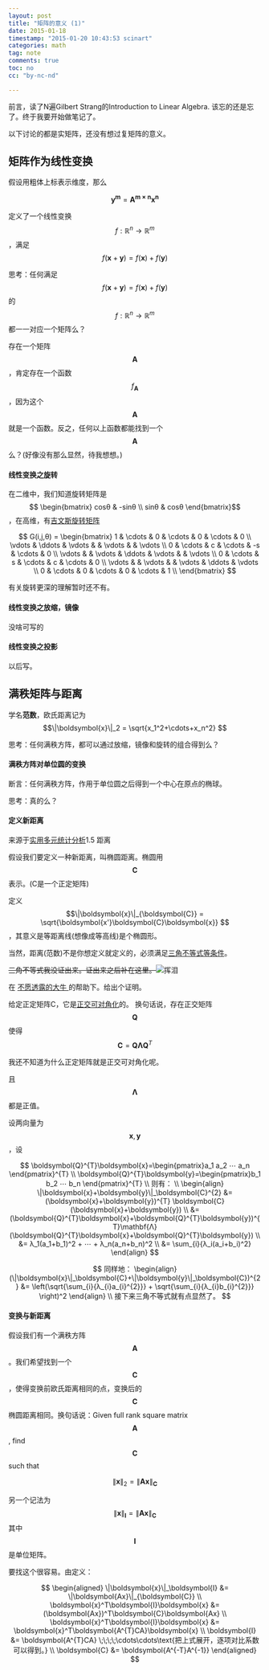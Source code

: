 ```yaml
---
layout: post
title: "矩阵的意义 (1)"
date: 2015-01-18
timestamp: "2015-01-20 10:43:53 scinart"
categories: math
tag: note
comments: true
toc: no
cc: "by-nc-nd"

---
```


前言，读了N遍Gilbert Strang的Introduction to Linear Algebra. 该忘的还是忘了。终于我要开始做笔记了。

以下讨论的都是实矩阵，还没有想过复矩阵的意义。

## 矩阵作为线性变换

假设用粗体上标表示维度，那么

$$
\boldsymbol{y^{m}} = \boldsymbol{A^{m×n}}\boldsymbol{x^{n}}
$$

定义了一个线性变换 $$ f : \mathbb{R}^n → \mathbb{R}^m $$，满足 $$f(\boldsymbol{x}+\boldsymbol{y}) = f(\boldsymbol{x})+f(\boldsymbol{y})$$

思考：任何满足 $$f(\boldsymbol{x}+\boldsymbol{y}) = f(\boldsymbol{x})+f(\boldsymbol{y})$$的$$ f : \mathbb{R}^n → \mathbb{R}^m $$都一一对应一个矩阵么？

存在一个矩阵$$\boldsymbol{A}$$，肯定存在一个函数 $$f_{\boldsymbol{A}}$$，因为这个$$\boldsymbol{A}$$就是一个函数。反之，任何以上函数都能找到一个$$\boldsymbol{A}$$么？(好像没有那么显然，待我想想。)

#### 线性变换之旋转

在二维中，我们知道旋转矩阵是$$ \begin{bmatrix}
cosθ & -sinθ \\
sinθ & cosθ \end{bmatrix}$$，在高维，有[吉文斯旋转矩阵](https://zh.wikipedia.org/wiki/%E5%90%89%E6%96%87%E6%96%AF%E6%97%8B%E8%BD%AC)

$$
G(i,j,θ) = \begin{bmatrix}
     1 & \cdots &      0 & \cdots &      0 & \cdots &      0 \\
\vdots & \ddots & \vdots &        & \vdots &        & \vdots \\
     0 & \cdots &      c & \cdots &     -s & \cdots &      0 \\
\vdots &        & \vdots & \ddots & \vdots &        & \vdots \\
     0 & \cdots &      s & \cdots &      c & \cdots &      0 \\
\vdots &        & \vdots &        & \vdots & \ddots & \vdots \\
     0 & \cdots &      0 & \cdots &      0 & \cdots &      1 \\
\end{bmatrix}
$$

有关旋转更深的理解暂时还不有。

#### 线性变换之放缩，镜像

没啥可写的

#### 线性变换之投影

以后写。

## 满秩矩阵与距离

学名**范数**，欧氏距离记为$$\|\boldsymbol{x}\|_2 = \sqrt{x_1^2+\cdots+x_n^2} $$

思考：任何满秩方阵，都可以通过放缩，镜像和旋转的组合得到么？

#### 满秩方阵对单位圆的变换

断言：任何满秩方阵，作用于单位圆之后得到一个中心在原点的椭球。

思考：真的么？

#### 定义新距离

来源于[实用多元统计分析](http://book.douban.com/subject/3519805/)1.5 距离

假设我们要定义一种新距离，叫椭圆距离。椭圆用$$\boldsymbol{C}$$表示。(C是一个正定矩阵)

定义$$\|\boldsymbol{x}\|_{\boldsymbol{C}} = \sqrt{\boldsymbol{x'}\boldsymbol{C}\boldsymbol{x}} $$，其意义是等距离线(想像成等高线)是个椭圆形。

当然，距离(范数)不是你想定义就定义的，必须满足[三角不等式等条件](https://zh.wikipedia.org/zh/%E8%8C%83%E6%95%B0#.E5.AE.9A.E7.BE.A9)。

<span><s>三角不等式我没证出来。证出来之后补在这里。</s><img src="http://bbs.nankai.edu.cn/data/ueditor/dialogs/emotion/images/jx2/j_0008.gif" alt="挥泪"></span>

在
<a href="javascript:;" 
   class="screenshot" 
   rel="http://cdn2.comtrya.com/wp-content/uploads/2013/05/tamayura2_thumb.jpg" 
   title="">
 不愿透露的大牛
</a>
的帮助下。给出个证明。

<!-- TODO: 此段应该做可折叠的 -->

给定正定矩阵C，它是[正交可对角化](https://ccjou.wordpress.com/2011/02/09/%E5%AF%A6%E5%B0%8D%E7%A8%B1%E7%9F%A9%E9%99%A3%E5%8F%AF%E6%AD%A3%E4%BA%A4%E5%B0%8D%E8%A7%92%E5%8C%96%E7%9A%84%E8%AD%89%E6%98%8E/)的。
换句话说，存在正交矩阵$$\boldsymbol{Q}$$使得$$\boldsymbol{C}=\boldsymbol{Q}\mathbf{Λ}\boldsymbol{Q}^{T}$$

<p class="font12px">
我还不知道为什么正定矩阵就是正交可对角化呢。
</p>

且$$\mathbf{Λ}$$都是正值。

设两向量为$$\boldsymbol{x},\boldsymbol{y}$$，设

$$
\boldsymbol{Q}^{T}\boldsymbol{x}=\begin{pmatrix}a_1 a_2 ⋯ a_n \end{pmatrix}^{T} \\
\boldsymbol{Q}^{T}\boldsymbol{y}=\begin{pmatrix}b_1 b_2 ⋯ b_n \end{pmatrix}^{T} \\
则有： \\
\begin{align}
\|\boldsymbol{x}+\boldsymbol{y}\|_\boldsymbol{C}^{2}
&= (\boldsymbol{x}+\boldsymbol{y})^{T} \boldsymbol{C} (\boldsymbol{x}+\boldsymbol{y}) \\
&= (\boldsymbol{Q}^{T}\boldsymbol{x}+\boldsymbol{Q}^{T}\boldsymbol{y})^{T}\mathbf{Λ}(\boldsymbol{Q}^{T}\boldsymbol{x}+\boldsymbol{Q}^{T}\boldsymbol{y}) \\
&= λ_1(a_1+b_1)^2 + ⋯ + λ_n(a_n+b_n)^2 \\
&= \sum_{i}{λ_i(a_i+b_i)^2}
\end{align}
$$

$$
同样地：
\begin{align}
(\|\boldsymbol{x}\|_\boldsymbol{C}+\|\boldsymbol{y}\|_\boldsymbol{C})^{2}
&= \left(\sqrt{\sum_{i}{λ_{i}a_{i}^{2}}} + \sqrt{\sum_{i}{λ_{i}b_{i}^{2}}} \right)^2
\end{align}
\\
接下来三角不等式就有点显然了。
$$



#### 变换与新距离

假设我们有一个满秩方阵$$\boldsymbol{A}$$。我们希望找到一个$$\boldsymbol{C}$$，使得变换前欧氏距离相同的点，变换后的$$\boldsymbol{C}$$椭圆距离相同。换句话说：Given full rank square matrix $$\boldsymbol{A}$$, find $$\boldsymbol{C}$$ such that

$$
\|\boldsymbol{x}\|_2 = \|\boldsymbol{Ax}\|_{\boldsymbol{C}}
$$

另一个记法为
$$
\|\boldsymbol{x}\|_\boldsymbol{I} = \|\boldsymbol{Ax}\|_{\boldsymbol{C}}
$$
其中$$\boldsymbol{I}$$ 是单位矩阵。

要找这个很容易。由定义：

$$
\begin{aligned} 
\|\boldsymbol{x}\|_\boldsymbol{I} &= \|\boldsymbol{Ax}\|_{\boldsymbol{C}} \\
\boldsymbol{x}^T\boldsymbol{I}\boldsymbol{x} &= (\boldsymbol{Ax})^T\boldsymbol{C}\boldsymbol{Ax} \\
\boldsymbol{x}^T\boldsymbol{I}\boldsymbol{x} &= \boldsymbol{x}^T\boldsymbol{A^{T}CA}\boldsymbol{x} \\
\boldsymbol{I} &= \boldsymbol{A^{T}CA} \;\;\;\;\cdots\cdots\text{把上式展开，逐项对比系数可以得到。} \\
\boldsymbol{C} &= \boldsymbol{A^{-T}A^{-1}}
\end{aligned} 
$$
